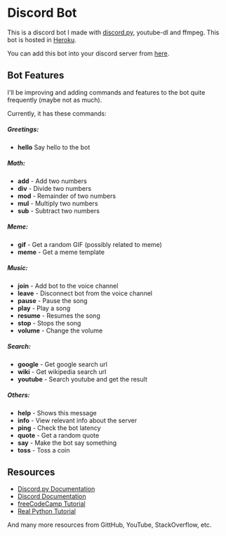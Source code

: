 # Discord Bot

This is a discord bot I made with [discord.py](https://discordpy.readthedocs.io), youtube-dl and ffmpeg. This bot is hosted in [Heroku](https://www.heroku.com).

You can add this bot into your discord server from [here](https://discord.com/api/oauth2/authorize?client_id=839384987291746304&permissions=3191861185&scope=bot).

## Bot Features

I'll be improving and adding commands and features to the bot quite frequently (maybe not as much).

Currently,  it has these commands:

##### Greetings:
  - **hello**   Say hello to the bot
  
##### Math:
  - **add** - Add two numbers
  - **div** - Divide two numbers
  - **mod** - Remainder of two numbers
  - **mul** - Multiply two numbers
  - **sub** - Subtract two numbers
  
##### Meme:
  - **gif** - Get a random GIF (possibly related to meme)
  - **meme** - Get a meme template
  
##### Music:
  - **join** - Add bot to the voice channel
  - **leave** - Disconnect bot from the voice channel
  - **pause** - Pause the song
  - **play** - Play a song
  - **resume** - Resumes the song
  - **stop** - Stops the song
  - **volume** - Change the volume
  
##### Search:
  - **google** - Get google search url
  - **wiki** - Get wikipedia search url
  - **youtube** - Search youtube and get the result
  
##### Others:
  - **help** - Shows this message
  - **info** - View relevant info about the server
  - **ping** - Check the bot latency
  - **quote** - Get a random quote
  - **say** - Make the bot say something
  - **toss** - Toss a coin
  
## Resources

- [Discord.py Documentation](https://discordpy.readthedocs.io/)
- [Discord Documentation](https://discord.com/developers/docs/intro)
- [freeCodeCamp Tutorial](https://www.freecodecamp.org/news/create-a-discord-bot-with-python)
- [Real Python Tutorial](https://realpython.com/how-to-make-a-discord-bot-python)

And many more resources from GittHub, YouTube, StackOverflow, etc.
  
